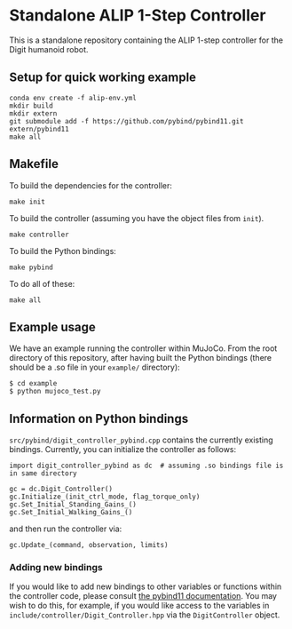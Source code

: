 Standalone ALIP 1-Step Controller
====================

This is a standalone repository containing the ALIP 1-step controller for the Digit humanoid robot.


## Setup for quick working example
```
conda env create -f alip-env.yml
mkdir build
mkdir extern
git submodule add -f https://github.com/pybind/pybind11.git extern/pybind11
make all
```

## Makefile
To build the dependencies for the controller:
```
make init
```
To build the controller (assuming you have the object files from `init`).
```
make controller
```
To build the Python bindings:
```
make pybind
```
To do all of these:
```
make all
```

## Example usage
We have an example running the controller within MuJoCo. From the root directory of this repository, after having built the Python bindings (there should be a .so file in your `example/` directory):
```
$ cd example
$ python mujoco_test.py
```

## Information on Python bindings
`src/pybind/digit_controller_pybind.cpp` contains the currently existing bindings. Currently, you can initialize the controller as follows:
```
import digit_controller_pybind as dc  # assuming .so bindings file is in same directory

gc = dc.Digit_Controller()
gc.Initialize_(init_ctrl_mode, flag_torque_only)
gc.Set_Initial_Standing_Gains_()
gc.Set_Initial_Walking_Gains_()
```
and then run the controller via:
```
gc.Update_(command, observation, limits)
```

### Adding new bindings
If you would like to add new bindings to other variables or functions within the controller code, please consult [the pybind11 documentation](https://pybind11.readthedocs.io/en/stable/classes.html). You may wish to do this, for example, if you would like access to the variables in `include/controller/Digit_Controller.hpp` via the `DigitController` object.
